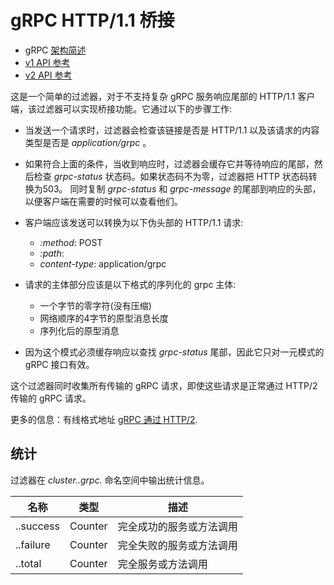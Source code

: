# gRPC HTTP/1.1 桥接

- gRPC [架构简述](../../intro/arch_overview/grpc.md#arch-overview-grpc)
- [v1 API 参考](https://www.envoyproxy.io/docs/envoy/latest/api-v1/http_filters/grpc_http1_bridge_filter#config-http-filters-grpc-bridge-v1)
- [v2 API 参考](https://www.envoyproxy.io/docs/envoy/latest/api-v2/config/filter/network/http_connection_manager/v2/http_connection_manager.proto#envoy-api-field-config-filter-network-http-connection-manager-v2-httpfilter-name)


这是一个简单的过滤器，对于不支持复杂 gRPC 服务响应尾部的 HTTP/1.1 客户端，该过滤器可以实现桥接功能。它通过以下的步骤工作:

- 当发送一个请求时，过滤器会检查该链接是否是 HTTP/1.1 以及该请求的内容类型是否是 *application/grpc* 。

- 如果符合上面的条件，当收到响应时，过滤器会缓存它并等待响应的尾部，然后检查 *grpc-status* 状态码。如果状态码不为零，过滤器把 HTTP 状态码转换为503。 同时复制 *grpc-status* 和 *grpc-message* 的尾部到响应的头部，以便客户端在需要的时候可以查看他们。

- 客户端应该发送可以转换为以下伪头部的 HTTP/1.1 请求:
  - *:method*: POST
  - *:path*: <gRPC-METHOD-NAME>
  - *content-type*: application/grpc
- 请求的主体部分应该是以下格式的序列化的 grpc 主体:
  - 一个字节的零字符(没有压缩)
  - 网络顺序的4字节的原型消息长度
  - 序列化后的原型消息
  
- 因为这个模式必须缓存响应以查找 *grpc-status* 尾部，因此它只对一元模式的 gRPC 接口有效。


这个过滤器同时收集所有传输的 gRPC 请求，即使这些请求是正常通过 HTTP/2 传输的 gRPC 请求。 

更多的信息：有线格式地址 [gRPC 通过 HTTP/2](https://github.com/grpc/grpc/blob/master/doc/PROTOCOL-HTTP2.md).


## 统计

过滤器在 *cluster.<route target cluster>.grpc.* 命名空间中输出统计信息。


| 名称                                  | 类型    | 描述                                  |
| ------------------------------------ | ------- | ------------------------------------- |
| <grpc service>.<grpc method>.success | Counter | 完全成功的服务或方法调用                 |
| <grpc service>.<grpc method>.failure | Counter | 完全失败的服务或方法调用                 |
| <grpc service>.<grpc method>.total   | Counter | 完全服务或方法调用                      |